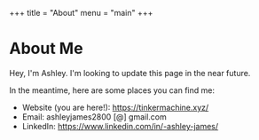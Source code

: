 +++
title = "About"
menu = "main"
+++

# About Me

Hey, I'm Ashley. I'm looking to update this page in the near future.

In the meantime, here are some places you can find me:  

- Website (you are here!): https://tinkermachine.xyz/  
- Email: ashleyjames2800 [@] gmail.com  
- LinkedIn: https://www.linkedin.com/in/-ashley-james/